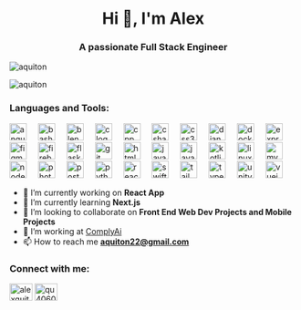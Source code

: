 <h1 align="center">Hi 👋, I'm Alex</h1>
<h3 align="center">A passionate Full Stack Engineer</h3>

<p align="left"> <img src="https://komarev.com/ghpvc/?username=aquiton&label=Profile%20views&color=0e75b6&style=flat" alt="aquiton" /> </p>

<p><img align="center" src="https://github-readme-stats.vercel.app/api/top-langs/?username=aquiton&layout=compact&theme=nord" alt="aquiton" /></p>

<h3 align="left">Languages and Tools:</h3>
<div align="left">
<img src="https://skillicons.dev/icons?i=angular" height="30" alt="angular logo"  />
<img width="12" />
<img src="https://skillicons.dev/icons?i=bash" height="30" alt="bash logo"  />
<img width="12" />
<img src="https://skillicons.dev/icons?i=blender" height="30" alt="blender logo"  />
<img width="12" />
<img src="https://skillicons.dev/icons?i=c" height="30" alt="c logo"  />
<img width="12" />
<img src="https://skillicons.dev/icons?i=cpp" height="30" alt="cpp logo"  />
<img width="12" />
<img src="https://skillicons.dev/icons?i=cs" height="30" alt="csharp logo"  />
<img width="12" />
<img src="https://skillicons.dev/icons?i=css" height="30" alt="css3 logo"  />
<img width="12" />
<img src="https://skillicons.dev/icons?i=django" height="30" alt="django logo"  />
<img width="12" />
<img src="https://skillicons.dev/icons?i=docker" height="30" alt="docker logo"  />
<img width="12" />
<img src="https://skillicons.dev/icons?i=express" height="30" alt="express logo"  />
<img width="12" />
<img src="https://skillicons.dev/icons?i=figma" height="30" alt="figma logo"  />
<img width="12" />
<img src="https://skillicons.dev/icons?i=firebase" height="30" alt="firebase logo"  />
<img width="12" />
<img src="https://skillicons.dev/icons?i=flask" height="30" alt="flask logo"  />
<img width="12" />
<img src="https://skillicons.dev/icons?i=git" height="30" alt="git logo"  />
<img width="12" />
<img src="https://skillicons.dev/icons?i=html" height="30" alt="html5 logo"  />
<img width="12" />
<img src="https://skillicons.dev/icons?i=java" height="30" alt="java logo"  />
<img width="12" />
<img src="https://skillicons.dev/icons?i=js" height="30" alt="javascript logo"  />
<img width="12" />
<img src="https://skillicons.dev/icons?i=kotlin" height="30" alt="kotlin logo"  />
<img width="12" />
<img src="https://skillicons.dev/icons?i=linux" height="30" alt="linux logo"  />
<img width="12" />
<img src="https://skillicons.dev/icons?i=mysql" height="30" alt="mysql logo"  />
<img width="12" />
<img src="https://skillicons.dev/icons?i=nodejs" height="30" alt="nodejs logo"  />
<img width="12" />
<img src="https://skillicons.dev/icons?i=photoshop" height="30" alt="photoshop logo"  />
<img width="12" />
<img src="https://skillicons.dev/icons?i=postgres" height="30" alt="postgresql logo"  />
<img width="12" />
<img src="https://skillicons.dev/icons?i=py" height="30" alt="python logo"  />
<img width="12" />
<img src="https://skillicons.dev/icons?i=react" height="30" alt="react logo"  />
<img width="12" />
<img src="https://skillicons.dev/icons?i=swift" height="30" alt="swift logo"  />
<img width="12" />
<img src="https://skillicons.dev/icons?i=tailwind" height="30" alt="tailwind logo"  />
<img width="12" />
<img src="https://skillicons.dev/icons?i=ts" height="30" alt="typescript logo"  />
<img width="12" />
<img src="https://skillicons.dev/icons?i=unity" height="30" alt="unity logo"  />
<img width="12" />
<img src="https://skillicons.dev/icons?i=vue" height="30" alt="vuejs logo"  />
</div>

- 🔭 I’m currently working on **React App**
- 🌱 I’m currently learning **Next.js**
- 👯 I’m looking to collaborate on **Front End Web Dev Projects and Mobile Projects**
- 🤝 I’m working at [ComplyAi](https://www.linkedin.com/search/results/all/?fetchDeterministicClustersOnly=true&heroEntityKey=urn%3Ali%3Aorganization%3A19090951&keywords=complyai&origin=RICH_QUERY_TYPEAHEAD_HISTORY&position=0&searchId=f2e0cce0-3582-400b-8426-d98d14a2a37e&sid=PD0&spellCorrectionEnabled=true)
- 📫 How to reach me **aquiton22@gmail.com**

<h3 align="left">Connect with me:</h3>
<p align="left">
<a href="https://linkedin.com/in/alexquiton" target="blank"><img align="center" src="https://raw.githubusercontent.com/rahuldkjain/github-profile-readme-generator/master/src/images/icons/Social/linked-in-alt.svg" alt="alexquiton" height="30" width="40" /></a>
<a href="https://discord.gg/qu4060" target="blank"><img align="center" src="https://raw.githubusercontent.com/rahuldkjain/github-profile-readme-generator/master/src/images/icons/Social/discord.svg" alt="qu4060" height="30" width="40" /></a>
</p>
